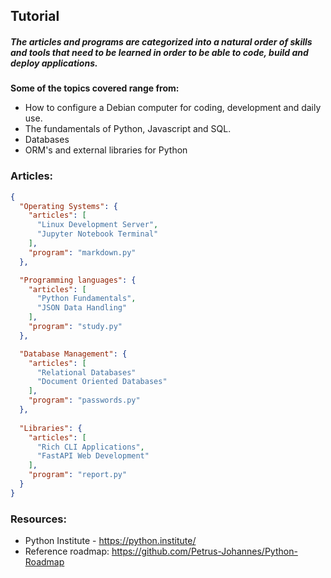 ## **Tutorial**

##### The articles and programs are categorized into a natural order of skills and tools that need to be learned in order to be able to code, build and deploy applications.

**Some of the topics covered range from:**

* How to configure a Debian computer for coding, development and daily use.
* The fundamentals of Python, Javascript and SQL.
* Databases
* ORM's and external libraries for Python

### **Articles:**

```json
{
  "Operating Systems": {
    "articles": [
      "Linux Development Server",
      "Jupyter Notebook Terminal"
    ],
    "program": "markdown.py"
  },

  "Programming languages": {
    "articles": [
      "Python Fundamentals",
      "JSON Data Handling"
    ],
    "program": "study.py"
  },

  "Database Management": {
    "articles": [
      "Relational Databases"
      "Document Oriented Databases"
    ],
    "program": "passwords.py"
  },
  
  "Libraries": {
    "articles": [
      "Rich CLI Applications",
      "FastAPI Web Development"
    ],
    "program": "report.py"
  }
}
```

### Resources:

* Python Institute - https://python.institute/
* Reference roadmap: https://github.com/Petrus-Johannes/Python-Roadmap